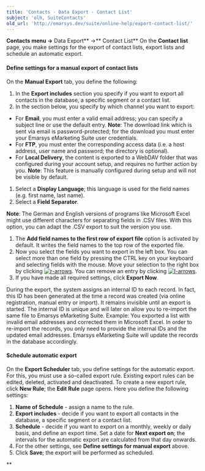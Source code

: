 ```yaml
---
title: 'Contacts - Data Export - Contact List'
subject: 'olh, SuiteContacts'
old_url: 'http://emarsys.dev/suite/online-help/export-contact-list/'
---
```


**Contacts menu ->** Data Export** ->** Contact List** On the **Contact list** page, you make settings for the export of contact lists, export lists and schedule an automatic export.

#### Define settings for a manual export of contact lists

 On the **Manual Export** tab, you define the following:

1. In the **Export includes** section you specify if you want to export all contacts in the database, a specific segment or a contact list.
2. In the section below, you specify by which channel you want to export:

- For **Email**, you must enter a valid email address; you can specify a subject line or use the default entry. **Note**: The download link which is sent via email is password-protected; for the download you must enter your Emarsys eMarketing Suite user credentials.
- For **FTP**, you must enter the corresponding access data (i.e. a host address, user name and password; the directory is optional).
- For **Local Delivery**, the content is exported to a WebDAV folder that was configured during your account setup, and requires no further action by you. **Note**: This feature is manually configured during setup and will not be visible by default.


1. Select a **Display Language**; this language is used for the field names (e.g. first name, last name).
2. Select a **Field Separator**.

**Note**: The German and English versions of programs like Microsoft Excel might use different characters for separating fields in .CSV files. With this option, you can adapt the .CSV export to suit the version you use.

1. The **Add field names to the first row of export file** option is activated by default. It writes the field names to the top row of the exported file.
2. Now you select the fields you want to export in the left box. You can select more than one field by pressing the CTRL key on your keyboard and selecting fields with the mouse. Move your selection to the right box by clicking [![r-arrows](/assets/images/r-arrows.png)](/assets/images/r-arrows.png). You can remove an entry by clicking [![l-arrows](/assets/images/l-arrows.png)](/assets/images/l-arrows.png).
3. If you have made all required settings, click **Export Now**.

 During the export, the system assigns an internal ID to each record. In fact, this ID has been generated at the time a record was created (via online registration, manual entry or import). It remains invisible until an export is started. The internal ID is unique and will later on allow you to re-import the same file to Emarsys eMarketing Suite. Example: You exported a list with invalid email addresses and corrected them in Microsoft Excel. In order to re-import the records, you only need to provide the internal IDs and the updated email addresses. Emarsys eMarketing Suite will update the records in the database accordingly.

#### Schedule automatic export

 On the **Export Scheduler** tab, you define settings for the automatic export. For this, you must use a so-called export rule. Existing export rules can be edited, deleted, activated and deactivated. To create a new export rule, click **New Rule**; the **Edit Rule** page opens. Here you define the following settings:

1. **Name of Schedule** - assign a name to the rule.
2. **Export includes** - decide if you want to export all contacts in the database, a specific segment or a contact list.
3. **Schedule** - decide if you want to export on a monthly, weekly or daily basis, and define an export time. Set a date for **Next export on**; the intervals for the automatic export are calculated from that day onwards.
4. For the other settings, see **Define settings for manual export** above.
5. Click **Save**; the export will be performed as scheduled.

**